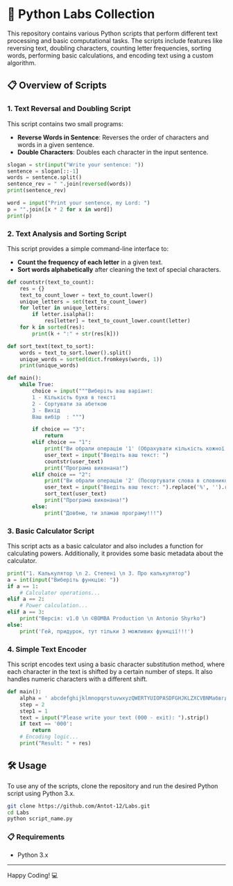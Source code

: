 
# 🧪 Python Labs Collection

This repository contains various Python scripts that perform different text processing and basic computational tasks. The scripts include features like reversing text, doubling characters, counting letter frequencies, sorting words, performing basic calculations, and encoding text using a custom algorithm.

## 📋 Overview of Scripts

### 1. **Text Reversal and Doubling Script**

This script contains two small programs:
- **Reverse Words in Sentence**: Reverses the order of characters and words in a given sentence.
- **Double Characters**: Doubles each character in the input sentence.

```python
slogan = str(input("Write your sentence: "))
sentence = slogan[::-1]
words = sentence.split()
sentence_rev = " ".join(reversed(words))
print(sentence_rev)

word = input("Print your sentence, my Lord: ")
p = "".join([x * 2 for x in word])
print(p)
```

### 2. **Text Analysis and Sorting Script**

This script provides a simple command-line interface to:
- **Count the frequency of each letter** in a given text.
- **Sort words alphabetically** after cleaning the text of special characters.

```python
def countstr(text_to_count):
    res = {}
    text_to_count_lower = text_to_count.lower()
    unique_letters = set(text_to_count_lower)
    for letter in unique_letters:
        if letter.isalpha():
            res[letter] = text_to_count_lower.count(letter)
    for k in sorted(res):
        print(k + ":" + str(res[k]))

def sort_text(text_to_sort):
    words = text_to_sort.lower().split()
    unique_words = sorted(dict.fromkeys(words, 1))
    print(unique_words)

def main():
    while True:
        choice = input("""Виберіть ваш варіант:
        1 - Кількість букв в тексті
        2 - Сортувати за абеткою
        3 - Вихід
        Ваш вибір  : """)

        if choice == "3":
            return
        elif choice == "1":
            print("Ви обрали операцію '1' (Обрахувати кількість кожної букви у тексті )")
            user_text = input("Введіть ваш текст: ")
            countstr(user_text)
            print("Програма виконана!")
        elif choice == "2":
            print("Ви обрали операцію '2' (Посортувати слова в словниковому порядку)")
            user_text = input("Введіть ваш текст: ").replace('%', '').replace('$', '').replace('@', '')...
            sort_text(user_text)
            print("Програма виконана!")
        else:
            print("Довбню, ти зламав програму!!!")
```

### 3. **Basic Calculator Script**

This script acts as a basic calculator and also includes a function for calculating powers. Additionally, it provides some basic metadata about the calculator.

```python
print("1. Калькулятор \n 2. Степені \n 3. Про калькулятор")
a = int(input("Виберіть функцію: "))
if a == 1:
    # Calculator operations...
elif a == 2:
    # Power calculation...
elif a == 3:
    print("Версія: v1.0 \n ©BOMBA Production \n Antonio Shyrko")
else:
    print('Гей, придурок, тут тільки 3 можливих функції!!!')
```

### 4. **Simple Text Encoder**

This script encodes text using a basic character substitution method, where each character in the text is shifted by a certain number of steps. It also handles numeric characters with a different shift.

```python
def main():
    alpha = ' abcdefghijklmnopqrstuvwxyzQWERTYUIOPASDFGHJKLZXCVBNMабвгдеєжзиіїйклмнопрстуфхцчшщьюя...'
    step = 2
    step1 = 1
    text = input("Please write your text (000 - exit): ").strip()
    if text == '000':
        return
    # Encoding logic...
    print("Result: " + res)
```

## 🛠️ Usage

To use any of the scripts, clone the repository and run the desired Python script using Python 3.x.

```bash
git clone https://github.com/Antot-12/Labs.git
cd Labs
python script_name.py
```

### 📋 Requirements

- Python 3.x

---

Happy Coding! 💻
